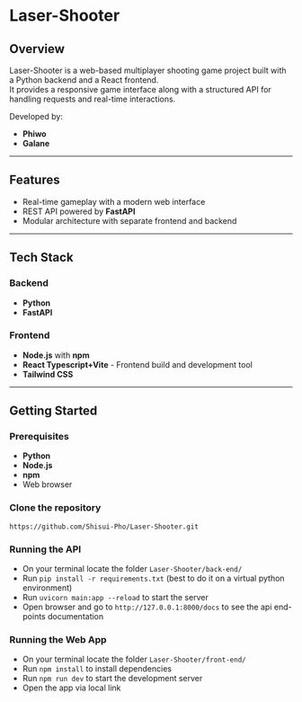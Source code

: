 # Laser-Shooter

## Overview
Laser-Shooter is a web-based multiplayer shooting game project built with a Python backend and a React frontend.  
It provides a responsive game interface along with a structured API for handling requests and real-time interactions.

Developed by:
- **Phiwo**  
- **Galane**

---  

## Features

- Real-time gameplay with a modern web interface
- REST API powered by **FastAPI**
- Modular architecture with separate frontend and backend

---

## Tech Stack

### Backend
- **Python**
- **FastAPI**

### Frontend
- **Node.js** with **npm**
- **React Typescript+Vite** - Frontend build and development tool
- **Tailwind CSS**

---

## Getting Started

### Prerequisites
- **Python**
- **Node.js**
- **npm**
- Web browser

### Clone the repository
`https://github.com/Shisui-Pho/Laser-Shooter.git`

### Running the API 
- On your terminal locate the folder `Laser-Shooter/back-end/`
- Run `pip install -r requirements.txt` (best to do it on a virtual python environment)
- Run `uvicorn main:app --reload` to start the server
- Open browser and go to `http://127.0.0.1:8000/docs` to see the api end-points documentation

### Running the Web App
- On your terminal locate the folder `Laser-Shooter/front-end/`
- Run `npm install` to install dependencies
- Run `npm run dev` to start the development server
- Open the app via local link
